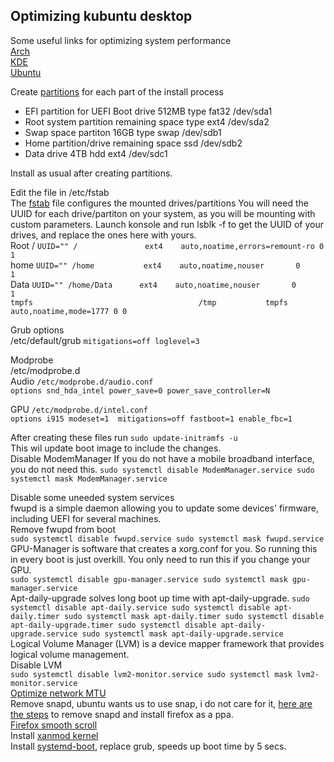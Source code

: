 ## Optimizing kubuntu desktop


Some useful links for optimizing system performance<br>
[Arch](https://wiki.archlinux.org/title/improving_performance)<br>
[KDE](https://wiki.archlinux.org/title/KDE)<br>
[Ubuntu](https://github.com/themagicalmammal/howtodebuntu#5-optimize-boot-time--ram-usage)<br>

Create [partitions](https://wiki.archlinux.org/title/partitioning) for each part of the install process
* EFI partition for UEFI Boot drive 512MB type fat32 /dev/sda1
* Root system partition remaining space type ext4 /dev/sda2
* Swap space partiton 16GB type swap /dev/sdb1
* Home partition/drive remaining space ssd /dev/sdb2
* Data drive 4TB hdd ext4 /dev/sdc1

Install as usual after creating partitions.

Edit the file in /etc/fstab<br>
The [fstab](https://wiki.archlinux.org/title/fstab) file configures the mounted drives/partitions
You will need the UUID for each drive/partiton on your system, as you will be mounting with custom parameters.
Launch konsole and run lsblk -f  to get the UUID of your drives, and replace the ones here with yours.<br>
Root / `UUID="" /               ext4    auto,noatime,errors=remount-ro 0       1`<br>
home   `UUID="" /home           ext4    auto,noatime,nouser       0       1`<br>
Data   `UUID="" /home/Data      ext4    auto,noatime,nouser       0       1`<br>
`tmpfs                                     /tmp           tmpfs   auto,noatime,mode=1777 0 0`<br>

Grub options<br>
/etc/default/grub
`mitigations=off loglevel=3`

Modprobe<br>
/etc/modprobe.d<br>
Audio `/etc/modprobe.d/audio.conf`<br>
`options snd_hda_intel power_save=0 power_save_controller=N`<br>

GPU `/etc/modprobe.d/intel.conf`<br>
`options i915 modeset=1  mitigations=off fastboot=1 enable_fbc=1`<br>
 
After creating these files run `sudo update-initramfs -u`<br>
This wil update boot image to include the changes.<br>
Disable ModemManager If you do not have a mobile broadband interface, you do not need this.<r>
`
sudo systemctl disable ModemManager.service
sudo systemctl mask ModemManager.service
`
 
Disable some uneeded system services<br>
fwupd is a simple daemon allowing you to update some devices' firmware, including UEFI for several machines. <br>
Remove fwupd from boot<br>
`
sudo systemctl disable fwupd.service
sudo systemctl mask fwupd.service
`
<br>GPU-Manager is software that creates a xorg.conf for you. So running this in every boot is just overkill. You only need to run this if you change your GPU.<br>
`
sudo systemctl disable gpu-manager.service
sudo systemctl mask gpu-manager.service
`
<br>Apt-daily-upgrade solves long boot up time with apt-daily-upgrade.
`
sudo systemctl disable apt-daily.service
sudo systemctl disable apt-daily.timer
sudo systemctl mask apt-daily.timer
sudo systemctl disable apt-daily-upgrade.timer
sudo systemctl disable apt-daily-upgrade.service
sudo systemctl mask apt-daily-upgrade.service
`
<br>
Logical Volume Manager (LVM) is a device mapper framework that provides logical volume management.<br>
Disable LVM<br>
`
sudo systemctl disable lvm2-monitor.service
sudo systemctl mask lvm2-monitor.service
`
<br>[Optimize network MTU](https://appuals.com/how-to-optimize-ubuntu-internet-speed-with-mtu-settings/)<br> 
Remove snapd, ubuntu wants us to use snap, i do not care for it, [here are the steps](https://haydenjames.io/remove-snap-ubuntu-22-04-lts/)
to remove snapd and install firefox as a ppa.<br>
[Firefox smooth scroll](https://github.com/AveYo/fox/blob/main/Natural%20Smooth%20Scrolling%20for%20user.js)<br>
Install [xanmod kernel](https://xanmod.org/)<br>
Install [systemd-boot](https://blobfolio.com/2018/replace-grub2-with-systemd-boot-on-ubuntu-18-04/), replace grub, speeds up boot time by 5 secs.<br>
